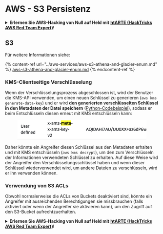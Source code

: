 # AWS - S3 Persistenz

<details>

<summary><strong>Erlernen Sie AWS-Hacking von Null auf Held mit</strong> <a href="https://training.hacktricks.xyz/courses/arte"><strong>htARTE (HackTricks AWS Red Team Expert)</strong></a><strong>!</strong></summary>

Andere Möglichkeiten, HackTricks zu unterstützen:

* Wenn Sie Ihr **Unternehmen in HackTricks beworben sehen möchten** oder **HackTricks im PDF-Format herunterladen möchten**, überprüfen Sie die [**ABONNEMENTPLÄNE**](https://github.com/sponsors/carlospolop)!
* Holen Sie sich das [**offizielle PEASS & HackTricks-Merchandise**](https://peass.creator-spring.com)
* Entdecken Sie [**The PEASS Family**](https://opensea.io/collection/the-peass-family), unsere Sammlung exklusiver [**NFTs**](https://opensea.io/collection/the-peass-family)
* **Treten Sie der** 💬 [**Discord-Gruppe**](https://discord.gg/hRep4RUj7f) oder der [**Telegram-Gruppe**](https://t.me/peass) bei oder **folgen** Sie uns auf **Twitter** 🐦 [**@hacktricks_live**](https://twitter.com/hacktricks_live)**.**
* **Teilen Sie Ihre Hacking-Tricks, indem Sie PRs an die** [**HackTricks**](https://github.com/carlospolop/hacktricks) und [**HackTricks Cloud**](https://github.com/carlospolop/hacktricks-cloud) GitHub-Repositorys senden.

</details>

## S3

Für weitere Informationen siehe:

{% content-ref url="../aws-services/aws-s3-athena-and-glacier-enum.md" %}
[aws-s3-athena-and-glacier-enum.md](../aws-services/aws-s3-athena-and-glacier-enum.md)
{% endcontent-ref %}

### KMS-Clientseitige Verschlüsselung

Wenn der Verschlüsselungsprozess abgeschlossen ist, wird der Benutzer die KMS-API verwenden, um einen neuen Schlüssel zu generieren (`aws kms generate-data-key`) und er wird **den generierten verschlüsselten Schlüssel in den Metadaten der Datei speichern** ([Python-Codebeispiel](https://aioboto3.readthedocs.io/en/latest/cse.html#how-it-works-kms-managed-keys)), sodass er beim Entschlüsseln diesen erneut mit KMS entschlüsseln kann:

<figure><img src="../../../.gitbook/assets/image (1) (1) (1) (3) (1).png" alt=""><figcaption></figcaption></figure>

Daher könnte ein Angreifer diesen Schlüssel aus den Metadaten erhalten und mit KMS entschlüsseln (`aws kms decrypt`), um den zum Verschlüsseln der Informationen verwendeten Schlüssel zu erhalten. Auf diese Weise wird der Angreifer den Verschlüsselungsschlüssel haben und wenn dieser Schlüssel wiederverwendet wird, um andere Dateien zu verschlüsseln, wird er ihn verwenden können.

### Verwendung von S3 ACLs

Obwohl normalerweise die ACLs von Buckets deaktiviert sind, könnte ein Angreifer mit ausreichenden Berechtigungen sie missbrauchen (falls aktiviert oder wenn der Angreifer sie aktivieren kann), um den Zugriff auf den S3-Bucket aufrechtzuerhalten.

<details>

<summary><strong>Erlernen Sie AWS-Hacking von Null auf Held mit</strong> <a href="https://training.hacktricks.xyz/courses/arte"><strong>htARTE (HackTricks AWS Red Team Expert)</strong></a><strong>!</strong></summary>

Andere Möglichkeiten, HackTricks zu unterstützen:

* Wenn Sie Ihr **Unternehmen in HackTricks beworben sehen möchten** oder **HackTricks im PDF-Format herunterladen möchten**, überprüfen Sie die [**ABONNEMENTPLÄNE**](https://github.com/sponsors/carlospolop)!
* Holen Sie sich das [**offizielle PEASS & HackTricks-Merchandise**](https://peass.creator-spring.com)
* Entdecken Sie [**The PEASS Family**](https://opensea.io/collection/the-peass-family), unsere Sammlung exklusiver [**NFTs**](https://opensea.io/collection/the-peass-family)
* **Treten Sie der** 💬 [**Discord-Gruppe**](https://discord.gg/hRep4RUj7f) oder der [**Telegram-Gruppe**](https://t.me/peass) bei oder **folgen** Sie uns auf **Twitter** 🐦 [**@hacktricks_live**](https://twitter.com/hacktricks_live)**.**
* **Teilen Sie Ihre Hacking-Tricks, indem Sie PRs an die** [**HackTricks**](https://github.com/carlospolop/hacktricks) und [**HackTricks Cloud**](https://github.com/carlospolop/hacktricks-cloud) GitHub-Repositorys senden.

</details>

